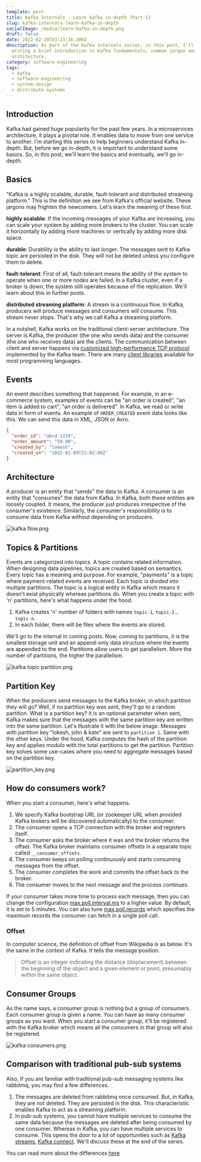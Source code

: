 ```yaml
---
template: post
title: Kafka Internals - Learn kafka in-depth (Part-1)
slug: kafka-internals-learn-kafka-in-depth
socialImage: /media/learn-kafka-in-depth.png
draft: false
date: 2022-02-20T03:23:36.300Z
description: As part of the Kafka internals series, in this post, I'll be
  writing a brief introduction to Kafka fundamentals, common jargon and basic
  architecture.
category: software engineering
tags:
  - kafka
  - software-engineering
  - system-design
  - distribute-systems
---
```

## Introduction

Kafka had gained huge popularity for the past few years. In a microservices architecture, it plays a pivotal role. It enables data to move from one service to another. I'm starting this series to help beginners understand Kafka in-depth. But, before we go in-depth, it is important to understand some basics. So, in this post, we'll learn the basics and eventually, we'll go in-depth.

## Basics

"Kafka is a highly scalable, durable, fault-tolerant and distributed streaming platform." This is the definition we see from Kafka's official website. These jargons may frighten the newcomers. Let's learn the meaning of these first.

**highly scalable**: If the incoming messages of your Kafka are increasing, you can scale your system by adding more brokers to the cluster. You can scale it horizontally by adding more machines or vertically by adding more disk space.

**durable**: Durability is the ability to last longer. The messages sent to Kafka topic are persisted in the disk. They will not be deleted unless you configure them to delete.

**fault-tolerant**: First of all, fault-tolerant means the ability of the system to operate when one or more nodes are failed. In a Kafka cluster, even if a broker is down, the system still operates because of the replication. We'll learn about this in further posts.

**distributed streaming platform**: A stream is a continuous flow. In Kafka, producers will produce messages and consumers will consume. This stream never stops. That's why we call Kafka a streaming platform.

In a nutshell, Kafka works on the traditional client-server architecture. The server is Kafka, the producer (the one who sends data) and the consumer (the one who receives data) are the clients. The communication between client and server happens via [customized high-performance TCP protocol](https://kafka.apache.org/protocol.html) implemented by the Kafka team. There are many [client libraries](https://cwiki.apache.org/confluence/display/KAFKA/Clients) available for most programming languages.

## Events

An event describes something that happened. For example, in an e-commerce system, examples of events can be "an order is created", "an item is added to cart", "an order is delivered". In Kafka, we read or write data in form of events. An example of `ORDER_CREATED` event data looks like this. We can send this data in XML, JSON or Avro.

```JSON
{
  "order_id": "abcd-1234",
  "order_amount": "50.00",
  "created_by": "lokesh",
  "created_on": "2022-02-09T22:02:00Z"
}
```

## Architecture

A producer is an entity that "sends" the data to Kafka. A consumer is an entity that "consumes" the data from Kafka. In Kafka, both these entities are loosely coupled. It means, the producer just produces irrespective of the consumer's existence. Similarly, the consumer's responsibility is to consume data from Kafka without depending on producers.

![kafka flow.png](/media/kafka-flow.png "image showing kafka producer and consumer flow")

## Topics & Partitions

Events are categorized into topics. A topic contains related information. When designing data pipelines, topics are created based on semantics. Every topic has a meaning and purpose. For example, "payments" is a topic where payment-related events are received. Each topic is divided into multiple partitions. The topic is a logical entity in Kafka which means it doesn't exist physically whereas partitions do. When you create a topic with 'n' partitions, here's what happens under the hood.

1. Kafka creates 'n' number of folders with names `topic-1`, `topic-2`... `topic-n`.
2. In each folder, there will be files where the events are stored.

We'll go to the internal in coming posts. Now, coming to partitions, it is the smallest storage unit and an append-only data structure where the events are appended to the end. Partitions allow users to get parallelism. More the number of partitions, the higher the parallelism.

![kafka topic partition.png](/media/kafka-topic-partition.png "image showing partitions of kafka")

## Partition Key

When the producers send messages to the Kafka broker, in which partition they will go? Well, if no partition key was sent, they'll go to a random partition. What is a partition key? it is an optional parameter when sent, Kafka makes sure that the messages with the same partition key are written into the same partition. Let's Illustrate it with the below image. Messages with partition key "lokesh, john & kate" are sent to `partition 1`. Same with the other keys. Under the hood, Kafka computes the hash of the partition key and applies modulo with the total partitions to get the partition. Partition key solves some use-cases where you need to aggregate messages based on the partition key.

![partition_key.png](/media/partition_key.png "image showing partition key of kafka")

## How do consumers work?

When you start a consumer, here's what happens.

1. We specify Kafka bootstrap URL (or zookeeper URL when provided Kafka brokers will be discovered automatically) to the consumer.
2. The consumer opens a TCP connection with the broker and registers itself.
3. The consumer asks the broker where it was and the broker returns the offset. The Kafka broker maintains consumer offsets in a separate topic called `__consumer_offsets`.
4. The consumer keeps on polling continuously and starts consuming messages from the offset.
5. The consumer completes the work and commits the offset back to the broker.
6. The consumer moves to the next message and the process continues.

If your consumer takes more time to process each message, then you can change the configuration [max.poll.interval.ms](https://kafka.apache.org/documentation/#consumerconfigs_max.poll.interval.ms) to a higher value. By default, it is set to 5 minutes. You can also tune [max.poll.records](https://kafka.apache.org/documentation/#consumerconfigs_max.poll.records) which specifies the maximum records the consumer can fetch in a single poll call.

### Offset

In computer science, the definition of offset from Wikipedia is as below. It's the same in the context of Kafka. It tells the message position.

> Offset is an integer indicating the distance (displacement) between the beginning of the object and a given element or point, presumably within the same object.

## Consumer Groups

As the name says, a consumer group is nothing but a group of consumers. Each consumer group is given a name. You can have as many consumer groups as you want. When you start a consumer group, it'll be registered with the Kafka broker which means all the consumers in that group will also be registered.

![kafka consumers.png](/media/kafka-consumers.png "image showing kafka consumer group")

## Comparison with traditional pub-sub systems

Also, If you are familiar with traditional pub-sub messaging systems like rabbitmq, you may find a few differences.

1. The messages are deleted from rabbitmq once consumed. But, in Kafka, they are not deleted. They are persisted in the disk. This characteristic enables Kafka to act as a streaming platform.
2. In pub-sub systems, you cannot have multiple services to consume the same data because the messages are deleted after being consumed by one consumer. Whereas in Kafka, you can have multiple services to consume. This opens the door to a lot of opportunities such as [Kafka streams](https://kafka.apache.org/documentation/streams/), [Kafka connect](https://kafka.apache.org/documentation/#connect). We'll discuss these at the end of the series.

You can read more about the differences [here](https://blog.cloudera.com/scalability-of-kafka-messaging-using-consumer-groups/?utm_source=pocket_mylist)